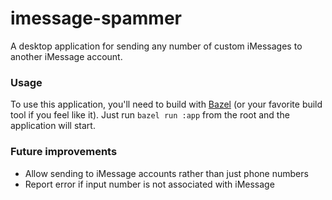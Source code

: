 # imessage-spammer
A desktop application for sending any number of custom iMessages to another iMessage account.

### Usage
To use this application, you'll need to build with [Bazel](https://bazel.build/) (or your favorite
build tool if you feel like it). Just run `bazel run :app` from the root and the application will
start.

### Future improvements
* Allow sending to iMessage accounts rather than just phone numbers
* Report error if input number is not associated with iMessage
